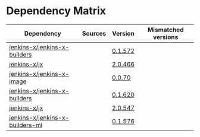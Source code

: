 # Dependency Matrix

Dependency | Sources | Version | Mismatched versions
---------- | ------- | ------- | -------------------
[jenkins-x/jenkins-x-builders](https://github.com/jenkins-x/jenkins-x-builders) |  | [0.1.572]() | 
[jenkins-x/jx](https://github.com/jenkins-x/jx) |  | [2.0.466]() | 
[jenkins-x/jenkins-x-image](https://github.com/jenkins-x/jenkins-x-image) |  | [0.0.70](https://github.com/jenkins-x/jenkins-x-image/releases/tag/0.0.70) | 
[jenkins-x/jenkins-x-builders](https://github.com/jenkins-x/jenkins-x-builders) |  | [0.1.620]() | 
[jenkins-x/jx](https://github.com/jenkins-x/jx) |  | [2.0.547](https://github.com/jenkins-x/jx/releases/tag/v2.0.547) | 
[jenkins-x/jenkins-x-builders-ml](https://github.com/jenkins-x/jenkins-x-builders-ml) |  | [0.1.576]() | 
